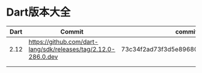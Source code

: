 # Dart版本大全

| Dart | Commit                                                       | commit_hash                              | Snapshot_hash                    |
| ---- | ------------------------------------------------------------ | ---------------------------------------- | -------------------------------- |
| 2.12 | https://github.com/dart-lang/sdk/releases/tag/2.12.0-286.0.dev | 73c34f2ad73f3d5e89680206a3beabb510be818c | 5b97292b25f0a715613b7a28e0734f77 |
|      |                                                              |                                          |                                  |
|      |                                                              |                                          |                                  |

